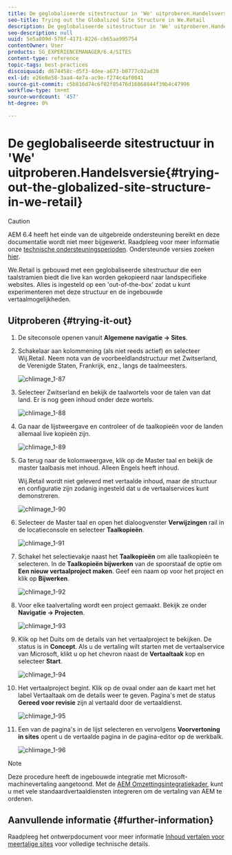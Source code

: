 ```yaml
---
title: De geglobaliseerde sitestructuur in 'We' uitproberen.Handelsversie
seo-title: Trying out the Globalized Site Structure in We.Retail
description: De geglobaliseerde sitestructuur in 'We' uitproberen.Handelsversie
seo-description: null
uuid: 5e5a809d-578f-4171-8226-cb65aa995754
contentOwner: User
products: SG_EXPERIENCEMANAGER/6.4/SITES
content-type: reference
topic-tags: best-practices
discoiquuid: d674458c-d5f3-4dee-a673-b0777c02ad30
exl-id: e26e8e58-3aa4-4e7a-ac9e-f274c4af0041
source-git-commit: c5b816d74c6f02f85476d16868844f39b4c47996
workflow-type: tm+mt
source-wordcount: '457'
ht-degree: 0%

---
```


# De geglobaliseerde sitestructuur in &#39;We&#39; uitproberen.Handelsversie{#trying-out-the-globalized-site-structure-in-we-retail}

>[!CAUTION]
>
>AEM 6.4 heeft het einde van de uitgebreide ondersteuning bereikt en deze documentatie wordt niet meer bijgewerkt. Raadpleeg voor meer informatie onze [technische ondersteuningsperioden](https://helpx.adobe.com/support/programs/eol-matrix.html). Ondersteunde versies zoeken [hier](https://experienceleague.adobe.com/docs/).

We.Retail is gebouwd met een geglobaliseerde sitestructuur die een taalstramien biedt die live kan worden gekopieerd naar landspecifieke websites. Alles is ingesteld op een &#39;out-of-the-box&#39; zodat u kunt experimenteren met deze structuur en de ingebouwde vertaalmogelijkheden.

## Uitproberen {#trying-it-out}

1. De siteconsole openen vanuit **Algemene navigatie -> Sites**.
1. Schakelaar aan kolommening (als niet reeds actief) en selecteer Wij.Retail. Neem nota van de voorbeeldlandstructuur met Zwitserland, de Verenigde Staten, Frankrijk, enz., langs de taalmeesters.

   ![chlimage_1-87](assets/chlimage_1-87.png)

1. Selecteer Zwitserland en bekijk de taalwortels voor de talen van dat land. Er is nog geen inhoud onder deze wortels.

   ![chlimage_1-88](assets/chlimage_1-88.png)

1. Ga naar de lijstweergave en controleer of de taalkopieën voor de landen allemaal live kopieën zijn.

   ![chlimage_1-89](assets/chlimage_1-89.png)

1. Ga terug naar de kolomweergave, klik op de Master taal en bekijk de master taalbasis met inhoud. Alleen Engels heeft inhoud.

   Wij.Retail wordt niet geleverd met vertaalde inhoud, maar de structuur en configuratie zijn zodanig ingesteld dat u de vertaalservices kunt demonstreren.

   ![chlimage_1-90](assets/chlimage_1-90.png)

1. Selecteer de Master taal en open het dialoogvenster **Verwijzingen** rail in de locatieconsole en selecteer **Taalkopieën**.

   ![chlimage_1-91](assets/chlimage_1-91.png)

1. Schakel het selectievakje naast het **Taalkopieën** om alle taalkopieën te selecteren. In de **Taalkopieën bijwerken** van de spoorstaaf de optie om **Een nieuw vertaalproject maken**. Geef een naam op voor het project en klik op **Bijwerken**.

   ![chlimage_1-92](assets/chlimage_1-92.png)

1. Voor elke taalvertaling wordt een project gemaakt. Bekijk ze onder **Navigatie -> Projecten**.

   ![chlimage_1-93](assets/chlimage_1-93.png)

1. Klik op het Duits om de details van het vertaalproject te bekijken. De status is in **Concept**. Als u de vertaling wilt starten met de vertaalservice van Microsoft, klikt u op het chevron naast de **Vertaaltaak** kop en selecteer **Start**.

   ![chlimage_1-94](assets/chlimage_1-94.png)

1. Het vertaalproject begint. Klik op de ovaal onder aan de kaart met het label Vertaaltaak om de details weer te geven. Pagina&#39;s met de status **Gereed voor revisie** zijn al vertaald door de vertaaldienst.

   ![chlimage_1-95](assets/chlimage_1-95.png)

1. Een van de pagina&#39;s in de lijst selecteren en vervolgens **Voorvertoning in sites** opent u de vertaalde pagina in de pagina-editor op de werkbalk.

   ![chlimage_1-96](assets/chlimage_1-96.png)

>[!NOTE]
>
>Deze procedure heeft de ingebouwde integratie met Microsoft-machinevertaling aangetoond. Met de [AEM Omzettingsintegratiekader](/help/sites-administering/translation.md), kunt u met vele standaardvertaaldiensten integreren om de vertaling van AEM te ordenen.

## Aanvullende informatie {#further-information}

Raadpleeg het ontwerpdocument voor meer informatie [Inhoud vertalen voor meertalige sites](/help/sites-administering/translation.md) voor volledige technische details.
